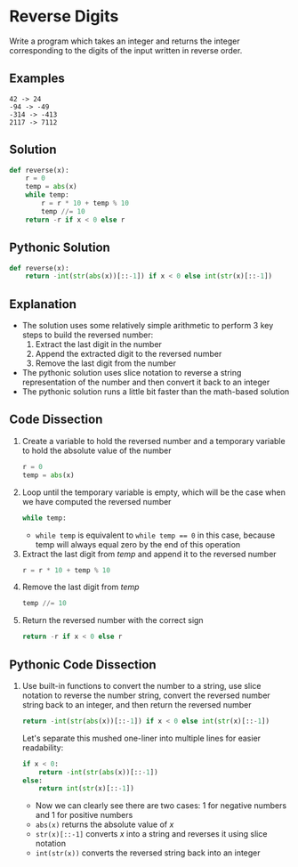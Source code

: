 # Reverse Digits
Write a program which takes an integer and returns the integer corresponding to the digits of the input written in reverse order.  
  
## Examples
```
42 -> 24
-94 -> -49
-314 -> -413
2117 -> 7112
```
  
## Solution
```python
def reverse(x):
    r = 0
    temp = abs(x)
    while temp:
        r = r * 10 + temp % 10
        temp //= 10
    return -r if x < 0 else r
```
  
## Pythonic Solution
```python
def reverse(x):
    return -int(str(abs(x))[::-1]) if x < 0 else int(str(x)[::-1])
```
  
## Explanation
* The solution uses some relatively simple arithmetic to perform 3 key steps to build the reversed number:
    1. Extract the last digit in the number
    2. Append the extracted digit to the reversed number
    3. Remove the last digit from the number
* The pythonic solution uses slice notation to reverse a string representation of the number and then convert it back to an integer
* The pythonic solution runs a little bit faster than the math-based solution
  
## Code Dissection
1. Create a variable to hold the reversed number and a temporary variable to hold the absolute value of the number
    ```python
    r = 0
    temp = abs(x)
    ```
2. Loop until the temporary variable is empty, which will be the case when we have computed the reversed number
    ```python
    while temp:
    ```
    * ```while temp``` is equivalent to ```while temp == 0``` in this case, because temp will always equal zero by the end of this operation
3. Extract the last digit from _temp_ and append it to the reversed number
    ```python
    r = r * 10 + temp % 10
    ```
4. Remove the last digit from _temp_
    ```python
    temp //= 10
    ```
5. Return the reversed number with the correct sign
    ```python
    return -r if x < 0 else r
    ```
  
## Pythonic Code Dissection
1. Use built-in functions to convert the number to a string, use slice notation to reverse the number string, convert the reversed number string back to an integer, and then return the reversed number
    ```python
    return -int(str(abs(x))[::-1]) if x < 0 else int(str(x)[::-1])
    ```
    Let's separate this mushed one-liner into multiple lines for easier readability:
    ```python
    if x < 0:
        return -int(str(abs(x))[::-1])
    else:
        return int(str(x)[::-1])
    ```
    * Now we can clearly see there are two cases: 1 for negative numbers and 1 for positive numbers
    * ```abs(x)``` returns the absolute value of _x_
    * ```str(x)[::-1]``` converts _x_ into a string and reverses it using slice notation
    * ```int(str(x))``` converts the reversed string back into an integer